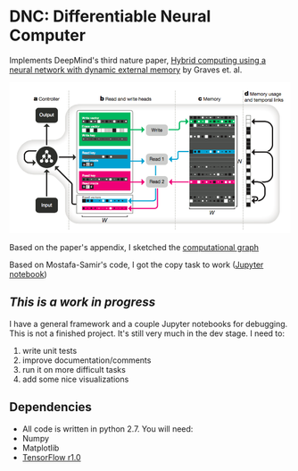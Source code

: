 DNC: Differentiable Neural Computer
=======

Implements DeepMind's third nature paper, [Hybrid computing using a neural network with dynamic external memory](http://www.nature.com/nature/journal/v538/n7626/full/nature20101.html) by Graves et. al.

![DNC schema](copy/static/dnc_schema.png?raw=true)

Based on the paper's appendix, I sketched the [computational graph](https://docs.google.com/drawings/d/1Fc9eOH1wPw0PbBHWkEH39jik7h7HT9BWAE8ZhSr4hJc/edit?usp=sharing)

Based on Mostafa-Samir's code, I got the copy task to work ([Jupyter notebook](https://nbviewer.jupyter.org/github/greydanus/dnc/blob/master/copy/copy.ipynb))

_This is a work in progress_
--------
I have a general framework and a couple Jupyter notebooks for debugging. This is not a finished project. It's still very much in the dev stage. I need to:
  1. write unit tests
  2. improve documentation/comments
  3. run it on more difficult tasks
  4. add some nice visualizations


Dependencies
--------
* All code is written in python 2.7. You will need:
 * Numpy
 * Matplotlib
 * [TensorFlow r1.0](https://www.tensorflow.org/api_docs/python/)
